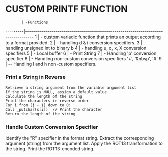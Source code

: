 
# CUSTOM PRINTF FUNCTION
           | -Functions
  ---------|----------------------------------------------------------------------------------
  1        |  - custom variadic function that prints an output according to a format provided.
  2        |  - handling d & i conversion specifiers.
  3        |  - handling unsigned int to binary b
  4        |  - handling u, o, x, X conversion specifiers
  5        |  - Local buffer
  6        |  - Print String
  7        |  - Handling 'p' conversion specifier
  8        |  - Handling non-custom conversion specifiers '+', '&nbsp', '#'
  9        |  -- Handling l and h non-custom specifiers.

### Print a String in Reverse
    Retrieve a string argument from the variable argument list 
    If the string is NULL, assign a default value
    Calculate the length of the string
    Print the characters in reverse order
    For i from (j - 1) down to 0:
    Call _putchar(s[i])  // Print the character
    Return the length of the string
    
### Handle Custom Conversion Specifier 
Identify the "R" specifier in the format string.
Extract the corresponding argument (string) from the argument list.
Apply the ROT13 transformation to the string.
Print the ROT13-encoded string.
